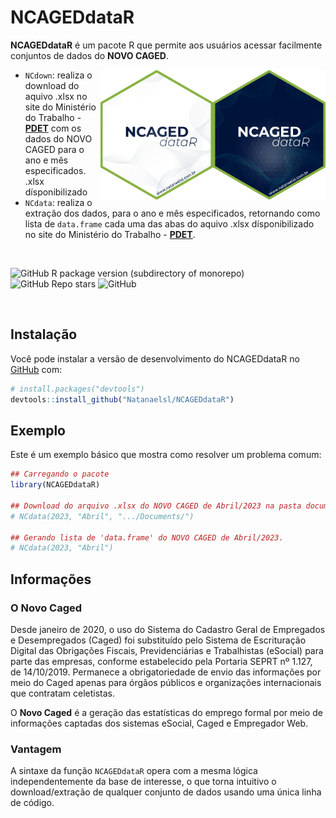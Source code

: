 
<!-- README.md is generated from README.Rmd. Please edit that file -->

# NCAGEDdataR

<!-- badges: start -->
<!-- badges: end -->

**NCAGEDdataR** é um pacote R que permite aos usuários acessar facilmente conjuntos de dados do **NOVO CAGED**. 

<img align="right" src="man/figures/NCAGEDdataR_logo1.png" alt="logo" width="180"><img align="right" src="man/figures/NCAGEDdataR_logo2.png" alt="logo" width="180">

- `NCdown`: realiza o download do aquivo .xlsx no site do Ministério do Trabalho - **[PDET](http://pdet.mte.gov.br/novo-caged)** com os dados do NOVO CAGED para o ano e mês especificados.
.xlsx dísponibilizado 
- `NCdata`: realiza o extração dos dados, para o ano e mês especificados, retornando como lista de `data.frame` cada uma das abas do aquivo .xlsx dísponibilizado no site do Ministério do Trabalho - **[PDET](http://pdet.mte.gov.br/novo-caged)**.



<br />

<!-- badges: start -->
<!-- [![CRAN/METACRAN Version](https://www.r-pkg.org/badges/version/geouy)](https://CRAN.R-project.org/package=geouy) -->
<!-- [![CRAN/METACRAN Total downloads](https://cranlogs.r-pkg.org/badges/grand-total/geouy?color=blue)](https://CRAN.R-project.org/package=geouy)  -->
<!-- [![CRAN/METACRAN downloads per month](https://cranlogs.r-pkg.org/badges/geouy?color=orange)](https://CRAN.R-project.org/package=geouy) -->
<!-- <br /> -->
<!-- [![Project Status: Active – The project has reached a stable, usable state and is being actively developed.](https://www.repostatus.org/badges/latest/active.svg)](https://www.repostatus.org/#active) -->
<!-- [![AppVeyor build status](https://ci.appveyor.com/api/projects/status/github/RichDeto/geouy?branch=master&svg=true)](https://ci.appveyor.com/project/RichDeto/geouy) -->
<!-- [![R](https://github.com/Natanaelsl/NCAGEDdataR/actions/workflows/r.yml/badge.svg)](https://github.com/Natanaelsl/NCAGEDdataR/actions/workflows/r.yml) -->

![GitHub R package version (subdirectory of
monorepo)](https://img.shields.io/github/r-package/v/Natanaelsl/NCAGEDdataR)
![GitHub Repo
stars](https://img.shields.io/github/stars/Natanaelsl/pagedreport?color=orange)
![GitHub](https://img.shields.io/github/license/Natanaelsl/NCAGEDdataR)

<!-- badges: end -->

<br />

<!-- --- -->

## Instalação

Você pode instalar a versão de desenvolvimento do NCAGEDdataR no
[GitHub](https://github.com/) com:

``` r
# install.packages("devtools")
devtools::install_github("Natanaelsl/NCAGEDdataR")
```

<!-- --- -->

## Exemplo

Este é um exemplo básico que mostra como resolver um problema comum:

``` r
## Carregando o pacote
library(NCAGEDdataR)

## Download do arquivo .xlsx do NOVO CAGED de Abril/2023 na pasta documentos.
# NCdata(2023, "Abril", ".../Documents/")

## Gerando lista de 'data.frame' do NOVO CAGED de Abril/2023.
# NCdata(2023, "Abril")

```

<!-- --- -->

## Informações

### O Novo Caged

Desde janeiro de 2020, o uso do Sistema do Cadastro Geral de Empregados
e Desempregados (Caged) foi substituído pelo Sistema de Escrituração
Digital das Obrigações Fiscais, Previdenciárias e Trabalhistas (eSocial)
para parte das empresas, conforme estabelecido pela Portaria SEPRT nº
1.127, de 14/10/2019. Permanece a obrigatoriedade de envio das
informações por meio do Caged apenas para órgãos públicos e organizações
internacionais que contratam celetistas.

O **Novo Caged** é a geração das estatísticas do emprego formal por meio
de informações captadas dos sistemas eSocial, Caged e Empregador Web.

### Vantagem

A sintaxe da função `NCAGEDdataR` opera com a mesma lógica
independentemente da base de interesse, o que torna intuitivo o download/extração
de qualquer conjunto de dados usando uma única linha de código.
